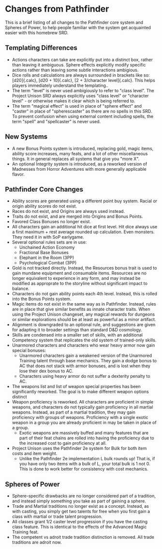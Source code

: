 # Changes from Pathfinder

This is a brief listing of all changes to the Pathfinder core system and Spheres of Power, to help people familiar with the system get acquainted easier with this homebrew SRD.

## Templating Differences

* Actions characters can take are explicitly put into a distinct box, rather than leaving it ambiguous. Sphere effects explicitly modify specific actions rather than leaving some subtle interactions ambigious.
* Dice rolls and calculations are always surrounded in brackets like so: [d20]{.calc}, [d20 + 10]{.calc}, [2 + 3/character level]{.calc}. This helps players immediately understand the templating..
* The term "level" is never used ambigiously to refer to "class level". The Project Unison SRD always explicitly uses "class level" or "character level" - or otherwise makes it clear which is being referred to.
* The term "magical effect" is used in place of "sphere effect" and "caster" in place of "spherescaster" as there are no spells in this SRD. To prevent confusion when using external content including spells, the term "spell" and "spellcaster" is never used.

## New Systems

* A new Bonus Points system is introduced, replacing gold, magic items, ability score increases, many feats, and a lot of other miscellaneous things. It in general replaces all systems that give you "more X".
* An optional Integrity system is introduced, as a reworked version of Madnesses from Horror Adventures with more generally applicable flavor.

## Pathfinder Core Changes

* Ability scores are generated using a different point buy system. Racial or origin ability scores do not exist.
* Races do not exist, and Origins are always used instead.
* Traits do not exist, and are merged into Origins and Bonus Points.
* Favored Class Bonuses no longer exist.
* All characters gain an additional hit dice at first level. Hit dice always use a first maximum + rest average rounded up calculation. Even monsters. They need it in with SoP earlygame.
* Several optional rules sets are in use:
  * Unchained Action Economy
  * Fractional Base Bonuses
  * Elephant in the Room (3PP)
  * Psychological Combat (3PP)
* Gold is not tracked directly. Instead, the Resources bonus trait is used to gain mundane equipment and consumable items. Resources are no longer equivalent to experience in any form, and may instead be modified as approprate to the storyline without significant impact to balance.
* Characters do not gain ability points each 4th level. Instead, this is rolled into the Bonus Points system. 
* Magic items do not exist in the same way as in Pathfinder. Instead, rules are in place that give similar benefits as innate character traits. When using the Project Unison changeset, any magical rewards for dungeons or similar explorations should be at least as powerful as a minor artifact.
* Alignment is downgraded to an optional rule, and suggestions are given for adapting it to broader settings than standard D&D cosmology.
* Skills are condensed into a smaller set of skills, with an additional Competency system that replicates the old system of trained-only skills.
* Unarmored characters and characters who wear heavy armor now gain special bonuses:
  * Unarmored characters gain a weakened version of the Unarmored Training talent through base mechanics. They gain a dodge bonus to AC that does not stack with armor bonuses, and is lost when they lose their dex bonus to AC.
  * Characters using heavy armor do not suffer a dexterity penalty to AC.
* The weapons list and list of weapon special properties has been significantly reworked. The goal is to make different weapon options distinct
* Weapon proficiency is reworked. All characters are proficient in simple weapons, and characters do not typically gain proficiency in all martial weapons. Instead, as part of a martial tradition, they may gain proficiency with groups of weapons. Proficiency with a single exotic weapon in a group you are already proficient in may be taken in place of a group.
  * Exotic weapons are massively buffed and many features that are part of their feat chains are rolled into having the proficiency due to the increased cost to gain proficiency at all.
* Project Unison uses the Pathfinder 2e system for Bulk for both item costs and item weight.
  * Unlike the Pathfinder 2e implementation L bulk rounds up! That is, if you have only two items with a bulk of L, your total bulk is 1 not 0. This is done to work better for consistency with cost mechanics.

## Spheres of Power

* Sphere-specific drawbacks are no longer considered part of a tradition, and instead simply something you take as part of gaining a sphere.
* Trade and Martial traditions no longer exist as a concept. Instead, as with casting, you simply get two talents for free when you first gain a class with martial or trade talent progression.
* All classes grant 1/2 caster level progression if you have the casting class feature. This is identical to the effects of the Advanced Magic Training feat.
* The competent vs adroit trade tradition distinction is removed. All trade traditions are adroit now.